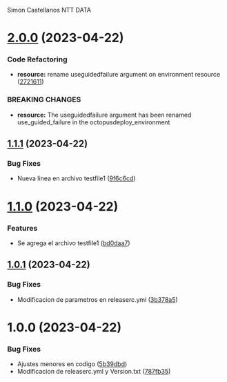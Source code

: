 Simon Castellanos NTT DATA

# [2.0.0](https://github.com/scastellanos77/SemanticDemo_1/compare/v1.1.1...v2.0.0) (2023-04-22)


### Code Refactoring

* **resource:** rename useguidedfailure argument on environment resource ([2721611](https://github.com/scastellanos77/SemanticDemo_1/commit/2721611406067b24f6622724bccc0e9e57ec5420))


### BREAKING CHANGES

* **resource:** The useguidedfailure argument has been renamed use_guided_failure in the octopusdeploy_environment

## [1.1.1](https://github.com/scastellanos77/SemanticDemo_1/compare/v1.1.0...v1.1.1) (2023-04-22)


### Bug Fixes

* Nueva linea en archivo testfile1 ([9f6c6cd](https://github.com/scastellanos77/SemanticDemo_1/commit/9f6c6cda38f7e031029c2f7d1a93ddaf66b3a97c))

# [1.1.0](https://github.com/scastellanos77/SemanticDemo_1/compare/v1.0.1...v1.1.0) (2023-04-22)


### Features

* Se agrega el archivo testfile1 ([bd0daa7](https://github.com/scastellanos77/SemanticDemo_1/commit/bd0daa7a44d9753a9ccfd5b0d4b5319bfe815185))

## [1.0.1](https://github.com/scastellanos77/SemanticDemo_1/compare/v1.0.0...v1.0.1) (2023-04-22)


### Bug Fixes

* Modificacion de parametros en releaserc.yml ([3b378a5](https://github.com/scastellanos77/SemanticDemo_1/commit/3b378a56349a0512c8acec1ad0e7ea5c780a678e))

# 1.0.0 (2023-04-22)


### Bug Fixes

* Ajustes menores en codigo ([5b39dbd](https://github.com/scastellanos77/SemanticDemo_1/commit/5b39dbdd2654d1c3debaa4a16f7ebed52c4c9939))
* Modificacion de releaserc.yml y Version.txt ([787fb35](https://github.com/scastellanos77/SemanticDemo_1/commit/787fb35e562154cfcc98f2801d46e43676f7f371))
